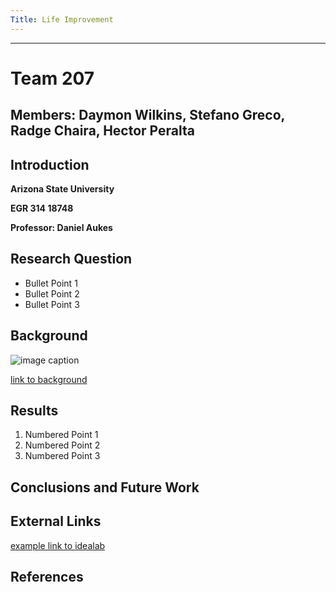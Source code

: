 ```yaml
---
Title: Life Improvement
---
```

---
# Team 207 
## Members: Daymon Wilkins, Stefano Greco, Radge Chaira, Hector Peralta

## Introduction

**Arizona State University**

**EGR 314 18748**

**Professor: Daniel Aukes**

## Research Question

* Bullet Point 1
* Bullet Point 2
* Bullet Point 3

## Background

![image caption](https://idealab.asu.edu/assets/images/research/jumper1.png)

[link to background](/background)

## Results

1. Numbered Point 1
1. Numbered Point 2
1. Numbered Point 3

## Conclusions and Future Work

## External Links

[example link to idealab](https://idealab.asu.edu)


## References
